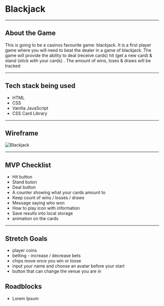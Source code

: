 # Blackjack

---

## About the Game

This is going to be a casinos favourite game: blackjack. It is a first player game where you will need to beat the dealer in a game of blackjack. The game will provide the ability to deal (receive cards) hit (get a new card) & stand (stick with your cards) . The amount of wins, loses & draws will be tracked

---

## Tech stack being used

- HTML
- CSS
- Vanilla JavaScript
- CSS Card Library

---

## Wireframe

![Blackjack](https://res.cloudinary.com/dtjasyr7k/image/upload/v1696548268/Group_5_vvbyfx.png)

---

## MVP Checklist

- Hit button
- Stand buton
- Deal button
- A counter showing what your cards amount to
- Keep count of wins / losses / draws
- Message saying who won
- How to play icon with information
- Save results into local storage
- animation on the cards

---

## Stretch Goals

- player coins
- betting - increase / decrease bets
- chips move once you win or loose
- input your name and choose an avatar before your start
- button that can change the venue you are in

## Roadblocks

- Lorem Ipsum
